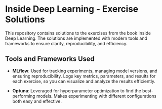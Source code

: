 # Inside Deep Learning - Exercise Solutions

This repository contains solutions to the exercises from the book Inside Deep Learning. The solutions are implemented with modern tools and frameworks to ensure clarity, reproducibility, and efficiency.

## Tools and Frameworks Used
- **MLflow**:
  Used for tracking experiments, managing model versions, and ensuring reproducibility.
  Logs key metrics, parameters, and results for each exercise, so you can visualize and analyze the results efficiently.

- **Optuna**:
  Leveraged for hyperparameter optimization to find the best-performing models.
  Makes experimenting with different configurations both easy and effective.